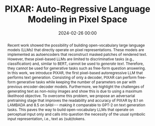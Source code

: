 ---
collection: publications
ref: "tai2024pixar"
permalink: "publications/tai2024pixar"
title:  "PIXAR: Auto-Regressive Language Modeling in Pixel Space"
date:   2024-02-26 00:00
tags: generative llms 
image: "/images/papers/tai2024pixar/pixar.apng"
authors: "Yintao Tai, Xiyang Liao, Alessandro Suglia, Antonio Vergari"
paperurl: "https://arxiv.org/abs/2401.03321"
pdf: "https://arxiv.org/pdf/2401.03321.pdf"
venue: "arXiv 2024"
code: "https://github.com/april-tools/pixar"
excerpt: "Can LLMs understand, reason about and generate text by operating only on perceptual information such as pixels? We build PIXAR, the first generative pixel-based LLM to answer it."
abstract: "Recent work showed the possibility of building open-vocabulary large language models (LLMs) that directly operate on pixel representations. These models are implemented as autoencoders that reconstruct masked patches of rendered text. However, these pixel-based LLMs are limited to discriminative tasks (e.g., classification) and, similar to BERT, cannot be used to <i>generate text</i>. Therefore, they cannot be used for generative tasks such as free-form question answering. In this work, we introduce PIXAR, the first pixel-based autoregressive LLM that performs text generation. Consisting of only a decoder, PIXAR can perform free-form generative tasks 
while keeping the number of parameters on par with previous encoder-decoder models. Furthermore, we highlight the challenges of generating text as non-noisy images and show this is due to using a maximum likelihood objective. To overcome this problem, we propose an adversarial pretraining stage that improves the readability and accuracy of PIXAR by 8.1 on LAMBADA and 8.5 on bAbI--- making it comparable to GPT-2 on text generation tasks. This paves the way to build open-vocabulary LLMs that operate on perceptual input only and calls into question the necessity of the usual symbolic input representation, i.e., text as (sub)tokens."
supplemental: 
bibtex: "@article{tai2024pixar,<br/>
  title={PIXAR: Auto-Regressive Language Modeling in Pixel Space},<br/>
  author={Yintao Tai, Xiyang Liao, Alessandro Suglia, Antonio Vergari,<br/>
  journal={arXiv preprint arXiv:2401.03321},<br/>
  year={2024}
}"
---